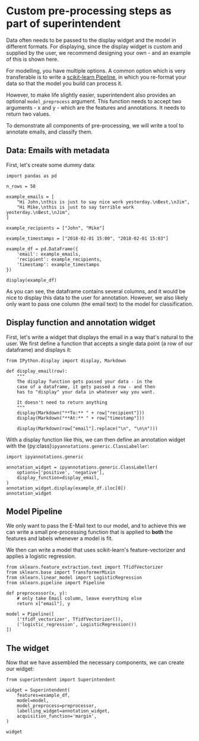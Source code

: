 # Custom pre-processing steps as part of superintendent

Data often needs to be passed to the display widget and the model in different
formats. For displaying, since the display widget is custom and supplied by the
user, we recommend designing your own - and an example of this is shown here.

For modelling, you have multiple options. A common option which is very
transferable is to write a [scikit-learn Pipeline](https://scikit-learn.org/stable/modules/generated/sklearn.pipeline.Pipeline.html),
in which you re-format your data so that the model you build can process it.

However, to make life slightly easier, superintendent also provides an optional
`model_preprocess` argument. This function needs to accept two arguments - x
and y - which are the features and annotations. It needs to return two values.

To demonstrate all components of pre-processing, we will write a tool to annotate
emails, and classify them.

## Data: Emails with metadata

First, let's create some dummy data:

```{jupyter-execute}
import pandas as pd

n_rows = 50

example_emails = [
    "Hi John,\nthis is just to say nice work yesterday.\nBest,\nJim",
    "Hi Mike,\nthis is just to say terrible work yesterday.\nBest,\nJim",
]

example_recipients = ["John", "Mike"]

example_timestamps = ["2018-02-01 15:00", "2018-02-01 15:03"]

example_df = pd.DataFrame({
    'email': example_emails,
    'recipient': example_recipients,
    'timestamp': example_timestamps
})

display(example_df)
```

As you can see, the dataframe contains several columns, and it would be nice
to display this data to the user for annotation. However, we also likely only
want to pass one column (the email text) to the model for classification.

## Display function and annotation widget

First, let's write a widget that displays the email in a way that's natural
to the user. We first define a function that accepts a single data point (a row
of our dataframe) and displays it:

```{jupyter-execute}
from IPython.display import display, Markdown

def display_email(row):
    """
    The display function gets passed your data - in the
    case of a dataframe, it gets passed a row - and then
    has to "display" your data in whatever way you want.
    
    It doesn't need to return anything
    """
    display(Markdown("**To:** " + row["recipient"]))
    display(Markdown("**At:** " + row["timestamp"]))

    display(Markdown(row["email"].replace("\n", "\n\n")))
```

With a display function like this, we can then define an annotation widget
with the {py:class}`ipyannotations.generic.ClassLabeller`:

```{jupyter-execute}
import ipyannotations.generic

annotation_widget = ipyannotations.generic.ClassLabeller(
    options=['positive', 'negative'],
    display_function=display_email,
)
annotation_widget.display(example_df.iloc[0])
annotation_widget
```

## Model Pipeline

We only want to pass the E-Mail text to our model, and to achieve this we can write a small pre-processing function that is applied to **both** the features and labels whenever a model is fit.

We then can write a model that uses scikit-learn's feature-vectorizer and applies a logistic regression.

```{jupyter-execute}
from sklearn.feature_extraction.text import TfidfVectorizer
from sklearn.base import TransformerMixin
from sklearn.linear_model import LogisticRegression
from sklearn.pipeline import Pipeline

def preprocessor(x, y):
    # only take Email column, leave everything else
    return x["email"], y

model = Pipeline([
    ('tfidf_vectorizer', TfidfVectorizer()),
    ('logistic_regression', LogisticRegression())
])
```

## The widget

Now that we have assembled the necessary components, we can create our widget:

```{jupyter-execute}
from superintendent import Superintendent

widget = Superintendent(
    features=example_df,
    model=model,
    model_preprocess=preprocessor,
    labelling_widget=annotation_widget,
    acquisition_function='margin',
)

widget
```
